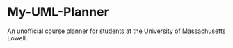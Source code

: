 # My-UML-Planner
An unofficial course planner for students at the University of Massachusetts Lowell.  
